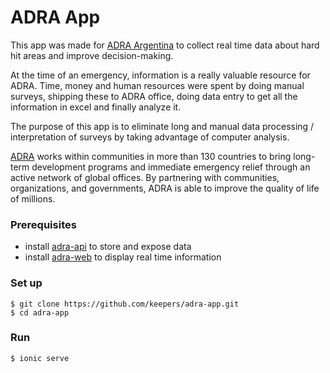 # ADRA App

This app was made for [ADRA Argentina](http://www.adraargentina.org/) to collect real time data about hard hit areas and improve decision-making.

At the time of an emergency, information is a really valuable resource for ADRA. Time, money and human resources were spent by doing manual surveys, shipping these to ADRA office, doing data entry to get all the information in excel and finally analyze it.

The purpose of this app is to eliminate long and manual data processing / interpretation of surveys by taking advantage of computer analysis.

[ADRA](http://www.adraargentina.org/) works within communities in more than 130 countries to bring long-term development programs and immediate emergency relief through an active network of global offices. By partnering with communities, organizations, and governments, ADRA is able to improve the quality of life of millions.

### Prerequisites
* install [adra-api](https://github.com/keepers/adra-api) to store and expose data
* install [adra-web](https://github.com/keepers/adra-web) to display real time information

### Set up
```
$ git clone https://github.com/keepers/adra-app.git
$ cd adra-app
```

### Run
```
$ ionic serve
```
